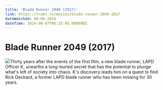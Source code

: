 ```yaml
---
title: 'Blade Runner 2049 (2017)' 
link: https://trakt.tv/movies/blade-runner-2049-2017
dateWatched: 06-06-2024
dateTime: 2024-06-07T06:25:05.000000Z
---
```

# Blade Runner 2049 (2017)

![](https://walter.trakt.tv/images/movies/000/216/716/fanarts/thumb/6fe50c59eb.jpg)Thirty years after the events of the first film, a new blade runner, LAPD Officer K, unearths a long-buried secret that has the potential to plunge what's left of society into chaos. K's discovery leads him on a quest to find Rick Deckard, a former LAPD blade runner who has been missing for 30 years.
